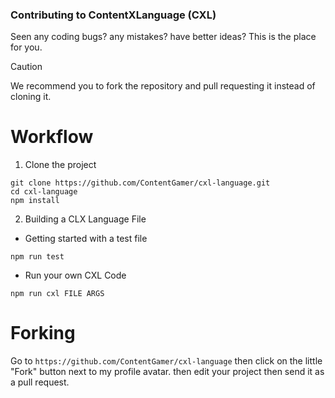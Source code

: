 ### Contributing to ContentXLanguage (CXL)
Seen any coding bugs? any mistakes? have better ideas? This is the place for you.

> [!CAUTION]
> We recommend you to fork the repository and pull requesting it instead of cloning it.

# Workflow
1. Clone the project
```terminal
git clone https://github.com/ContentGamer/cxl-language.git
cd cxl-language
npm install
```
2. Building a CLX Language File

  * Getting started with a test file
```terminal
npm run test
```
  * Run your own CXL Code
```terminal
npm run cxl FILE ARGS
```

# Forking
Go to `https://github.com/ContentGamer/cxl-language` then click on the little "Fork" button next to my profile avatar. then edit your project then send it as a pull request.
